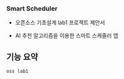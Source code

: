 ### Smart Scheduler

- 오픈소스 기초설계 lab1 프로젝트 제안서

- AI 추천 알고리즘을 이용한 스마트 스케줄러 앱

기능 요약
---------------------





    oss lab1
